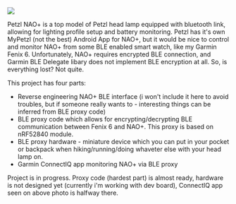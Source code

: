 <img src=https://github.com/woytekm/Project_NAO/blob/master/nao_app.jpg>

Petzl NAO+ is a top model of Petzl head lamp equipped with bluetooth link, allowing for lighting profile setup and battery monitoring. Petzl has it's own MyPetzl (not the best) Android App for NAO+, but it would be nice to
control and monitor NAO+ from some BLE enabled smart watch, like my Garmin Fenix 6. Unfortunately, NAO+ requires encrypted BLE connection, and Garmin BLE Delegate libary does not implement BLE encryption at all.
So, is everything lost? Not quite.

This project has four parts:
 - Reverse engineering NAO+ BLE interface (i won't include it here to avoid troubles, but if someone really wants to - interesting things can be inferred from BLE proxy code)
 - BLE proxy code which allows for encrypting/decrypting BLE communication between Fenix 6 and NAO+. This proxy is based on nRF52840 module. 
 - BLE proxy hardware - miniature device which you can put in your pocket or backpack when hiking/running/doing whaveter else with your head lamp on.
 - Garmin ConnectIQ app monitoring NAO+ via BLE proxy

Project is in progress. Proxy code (hardest part) is almost ready, hardware is not designed yet (currently i'm working with dev board), ConnectIQ app seen on above photo is halfway there.

